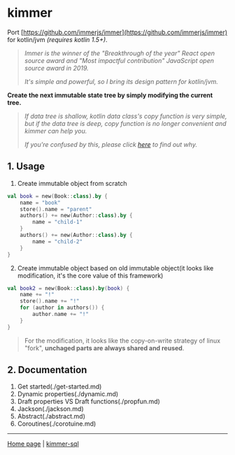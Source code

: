 # kimmer

Port [https://github.com/immerjs/immer](https://github.com/immerjs/immer) for kotlin/jvm *(requires kotlin 1.5+)*.

> *Immer is the winner of the "Breakthrough of the year" React open source award and "Most impactful contribution" JavaScript open source award in 2019.*
> 
> *It's simple and powerful, so I bring its design pattern for kotlin/jvm.*

**Create the next immutable state tree by simply modifying the current tree.**

> *If data tree is shallow, kotlin data class's copy function is very simple, but if the data tree is deep, copy function is no longer convenient and kimmer can help you.* 
> 
> *If you're confused by this, please click [here](./value.md) to find out why.* 

## 1. Usage

1. Create immutable object from scratch
```kt
val book = new(Book::class).by {
    name = "book"
    store().name = "parent"
    authors() += new(Author::class).by {
        name = "child-1"
    }
    authors() += new(Author::class).by {
        name = "child-2"
    }
}
```

2. Create immutable object based on old immutable object(it looks like modification, it's the core value of this framework)
```kt
val book2 = new(Book::class).by(book) {
    name += "!"
    store().name += "!"
    for (author in authors()) {
        author.name += "!"
    }
}
```

> For the modification, it looks like the copy-on-write strategy of linux "fork", **unchaged parts are always shared and reused**.

## 2. Documentation
1. Get started(./get-started.md)
2. Dynamic properties(./dynamic.md)
3. Draft properties VS Draft functions(./propfun.md)
4. Jackson(./jackson.md)
5. Abstract(./abstract.md)
6. Coroutines(./corotuine.md)

--------------------------

[Home page](https://github.com/babyfish-ct/kimmer) | [kimmer-sql](../kimmer-sql/README.md)
